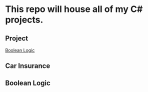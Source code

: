 # This repo will house all of my C# projects.
 
## Project
[Boolean Logic]()




## Car Insurance 
## Boolean Logic
